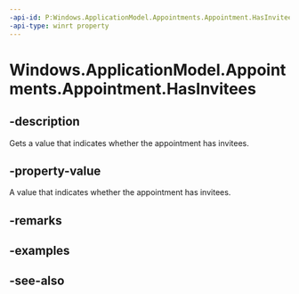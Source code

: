 ```yaml
---
-api-id: P:Windows.ApplicationModel.Appointments.Appointment.HasInvitees
-api-type: winrt property
---
```


<!-- Property syntax
public bool HasInvitees { get; }
-->

# Windows.ApplicationModel.Appointments.Appointment.HasInvitees

## -description
Gets a value that indicates whether the appointment has invitees.

## -property-value
A value that indicates whether the appointment has invitees.

## -remarks

## -examples

## -see-also
